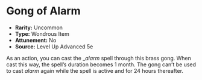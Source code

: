 # Gong of Alarm

- **Rarity:** Uncommon
- **Type:** Wondrous Item
- **Attunement:** No
- **Source:** Level Up Advanced 5e

As an action, you can cast the __alarm_  spell through this brass gong. When cast this way, the spell’s duration becomes 1 month. The gong can’t be used to cast _alarm_ again while the spell is active and for 24 hours thereafter.
